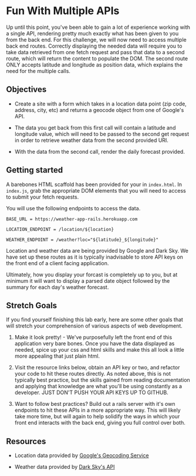 # Fun With Multiple APIs

Up until this point, you've been able to gain a lot of experience working with a single API, rendering pretty much exactly what has been given to you from the back end. For this challenge, we will now need to access multiple back end routes. Correctly displaying the needed data will require you to take data retrieved from one fetch request and pass that data to a second route, which will return the content to populate the DOM. The second route ONLY accepts latitude and longitude as position data, which explains the need for the multiple calls.

## Objectives

- Create a site with a form which takes in a location data point (zip code, address, city, etc) and returns a geocode object from one of Google's API.  

- The data you get back from this first call will contain a latitude and longitude value, which will need to be passed to the second get request in order to retrieve weather data from the second provided URI.

- With the data from the second call, render the daily forecast provided.

## Getting started

A barebones HTML scaffold has been provided for your in `index.html`. In `index.js`, grab the appropriate DOM elements that you will need to access to submit your fetch requests.

You will use the following endpoints to access the data.

`BASE_URL = https://weather-app-rails.herokuapp.com`

`LOCATION_ENDPOINT = /location/${location}`

`WEATHER_ENDPOINT = /weather?loc="${latitude}_${longitude}"`

Location and weather data are being provided by Google and Dark Sky. We have set up these routes as it is typically inadvisable to store API keys on the front end of a client facing application.

Ultimately, how you display your forcast is completely up to you, but at minimum it will want to display a parsed date object followed by the summary for each day's weather forecast.

## Stretch Goals

If you find yourself finishing this lab early, here are some other goals that will stretch your comprehension of various aspects of web development.

1. Make it look pretty! - We've purposefully left the front end of this application very bare bones. Once you have the data displayed as needed, spice up your css and html skills and make this all look a little more appealing that just plain html.

2. Visit the resource links below, obtain an API key or two, and refactor your code to hit these routes directly. As noted above, this is not typically best practice, but the skills gained from reading documentation and applying that knowledge are what you'll be using constantly as a developer. JUST DON'T PUSH YOUR API KEYS UP TO GITHUB.

3. Want to follow best practices? Build out a rails server with it's own endpoints to hit these APIs in a more appropriate way. This will likely take more time, but will again to help solidify the ways in which your front end interacts with the back end, giving you full control over both.

## Resources

- Location data provided by [Google's Geocoding Service](https://developers.google.com/maps/documentation/javascript/geocoding)

- Weather data provided by [Dark Sky's API](https://darksky.net/dev/docs)
